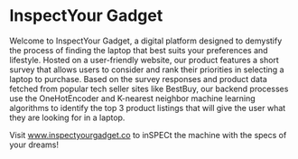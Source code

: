 # InspectYour Gadget

Welcome to InspectYour Gadget, a digital platform designed to demystify the process of finding the laptop that best suits your preferences and lifestyle. Hosted on a user-friendly website, our product features a short survey that allows users to consider and rank their priorities in selecting a laptop to purchase. Based on the survey responses and product data fetched from popular tech seller sites like BestBuy, our backend processes use the OneHotEncoder and K-nearest neighbor machine learning algorithms to identify the top 3 product listings that will give the user what they are looking for in a laptop.

Visit www.inspectyourgadget.co to inSPECt the machine with the specs of your dreams!